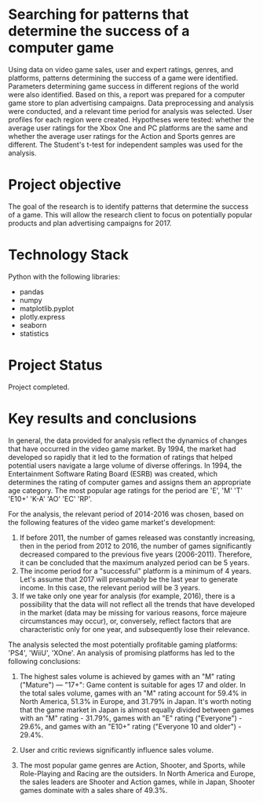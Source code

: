 # Searching for patterns that determine the success of a computer game

Using data on video game sales, user and expert ratings, genres, and platforms, patterns determining the success of a game were identified. Parameters determining game success in different regions of the world were also identified. Based on this, a report was prepared for a computer game store to plan advertising campaigns. Data preprocessing and analysis were conducted, and a relevant time period for analysis was selected. User profiles for each region were created. Hypotheses were tested: whether the average user ratings for the Xbox One and PC platforms are the same and whether the average user ratings for the Action and Sports genres are different. The Student's t-test for independent samples was used for the analysis.

# Project objective

The goal of the research is to identify patterns that determine the success of a game. This will allow the research client to focus on potentially popular products and plan advertising campaigns for 2017.

# Technology Stack

Python with the following libraries:
- pandas
- numpy 
- matplotlib.pyplot 
- plotly.express 
- seaborn 
- statistics 

# Project Status

Project completed.

# Key results and conclusions 

In general, the data provided for analysis reflect the dynamics of changes that have occurred in the video game market. By 1994, the market had developed so rapidly that it led to the formation of ratings that helped potential users navigate a large volume of diverse offerings. In 1994, the Entertainment Software Rating Board (ESRB) was created, which determines the rating of computer games and assigns them an appropriate age category. The most popular age ratings for the period are 'E', 'M' 'T' 'E10+' 'K-A' 'AO' 'EC' 'RP'.

For the analysis, the relevant period of 2014-2016 was chosen, based on the following features of the video game market's development:

1) If before 2011, the number of games released was constantly increasing, then in the period from 2012 to 2016, the number of games significantly decreased compared to the previous five years (2006-2011). Therefore, it can be concluded that the maximum analyzed period can be 5 years. 
2) The income period for a "successful" platform is a minimum of 4 years. Let's assume that 2017 will presumably be the last year to generate income. In this case, the relevant period will be 3 years. 
3) If we take only one year for analysis (for example, 2016), there is a possibility that the data will not reflect all the trends that have developed in the market (data may be missing for various reasons, force majeure circumstances may occur), or, conversely, reflect factors that are characteristic only for one year, and subsequently lose their relevance.

The analysis selected the most potentially profitable gaming platforms: 'PS4', 'WiiU', 'XOne'. An analysis of promising platforms has led to the following conclusions:

1) The highest sales volume is achieved by games with an "M" rating ("Mature") — "17+": Game content is suitable for ages 17 and older. In the total sales volume, games with an "M" rating account for 59.4% in North America, 51.3% in Europe, and 31.79% in Japan. It's worth noting that the game market in Japan is almost equally divided between games with an "M" rating - 31.79%, games with an "E" rating ("Everyone") - 29.6%, and games with an "E10+" rating ("Everyone 10 and older") - 29.4%.

2) User and critic reviews significantly influence sales volume.

3) The most popular game genres are Action, Shooter, and Sports, while Role-Playing and Racing are the outsiders. In North America and Europe, the sales leaders are Shooter and Action games, while in Japan, Shooter games dominate with a sales share of 49.3%.